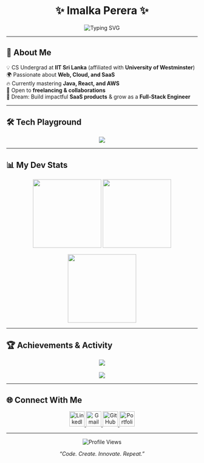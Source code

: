 <!-- Banner -->
<h1 align="center">✨ Imalka Perera ✨</h1>
<p align="center">
  <img src="https://readme-typing-svg.herokuapp.com?font=Fira+Code&size=25&duration=2500&pause=1000&color=00C9FF&center=true&vCenter=true&width=600&lines=CS+Undergrad+@+IIT+Sri+Lanka;Future+Full+Stack+Developer;Open+Source+Contributor;Always+Learning+🚀" alt="Typing SVG" />
</p>

---

## 🚀 About Me
💡 CS Undergrad at **IIT Sri Lanka** (affiliated with **University of Westminster**)  
🌍 Passionate about **Web, Cloud, and SaaS**  
🔥 Currently mastering **Java, React, and AWS**  
🤝 Open to **freelancing & collaborations**  
🎯 Dream: Build impactful **SaaS products** & grow as a **Full-Stack Engineer**  

---

## 🛠 Tech Playground
<p align="center">
  <img src="https://skillicons.dev/icons?i=java,python,js,react,tailwind,html,css,git,github,figma,aws,vscode,docker&perline=6" />
</p>

---

## 📊 My Dev Stats
<p align="center">
  <img src="https://github-readme-stats.vercel.app/api?username=YOUR_GITHUB_USERNAME&show_icons=true&theme=transparent&hide_border=true&title_color=00C9FF&icon_color=00C9FF" height="180"/>
  <img src="https://github-readme-stats.vercel.app/api/top-langs/?username=YOUR_GITHUB_USERNAME&layout=compact&theme=transparent&hide_border=true&title_color=00C9FF" height="180"/>
</p>
<p align="center">
  <img src="https://streak-stats.demolab.com?user=YOUR_GITHUB_USERNAME&theme=transparent&hide_border=true&ring=00C9FF&fire=FF007F&currStreakLabel=00C9FF" height="180"/>
</p>

---

## 🏆 Achievements & Activity
<p align="center">
  <img src="https://github-profile-trophy.vercel.app/?username=YOUR_GITHUB_USERNAME&theme=algolia&no-frame=true&margin-w=10&column=6" />
  <br/><br/>
  <img src="https://github-contributor-stats.vercel.app/api?username=YOUR_GITHUB_USERNAME&limit=5&theme=algolia&combine_all_yearly_contributions=true" />
</p>

---

## 🌐 Connect With Me

<p align="center">
  <a href="https://linkedin.com/in/YOUR_LINKEDIN" target="_blank">
    <img src="https://raw.githubusercontent.com/danielcranney/readme-generator/main/public/icons/socials/linkedin.svg" width="40" height="40" alt="LinkedIn" />
  </a>
  <a href="mailto:YOUR_EMAIL" target="_blank">
    <img src="https://raw.githubusercontent.com/danielcranney/readme-generator/main/public/icons/socials/gmail.svg" width="40" height="40" alt="Gmail" />
  </a>
  <a href="https://github.com/YOUR_GITHUB_USERNAME" target="_blank">
    <img src="https://raw.githubusercontent.com/danielcranney/readme-generator/main/public/icons/socials/github.svg" width="40" height="40" alt="GitHub" />
  </a>
  <a href="https://YOUR_PORTFOLIO" target="_blank">
    <img src="https://raw.githubusercontent.com/danielcranney/readme-generator/main/public/icons/socials/website.svg" width="40" height="40" alt="Portfolio" />
  </a>
</p>

---

<p align="center">
  <img src="https://komarev.com/ghpvc/?username=YOUR_GITHUB_USERNAME&style=flat-square&color=00C9FF" alt="Profile Views"/>
</p>

<p align="center"><i>“Code. Create. Innovate. Repeat.”</i></p>
